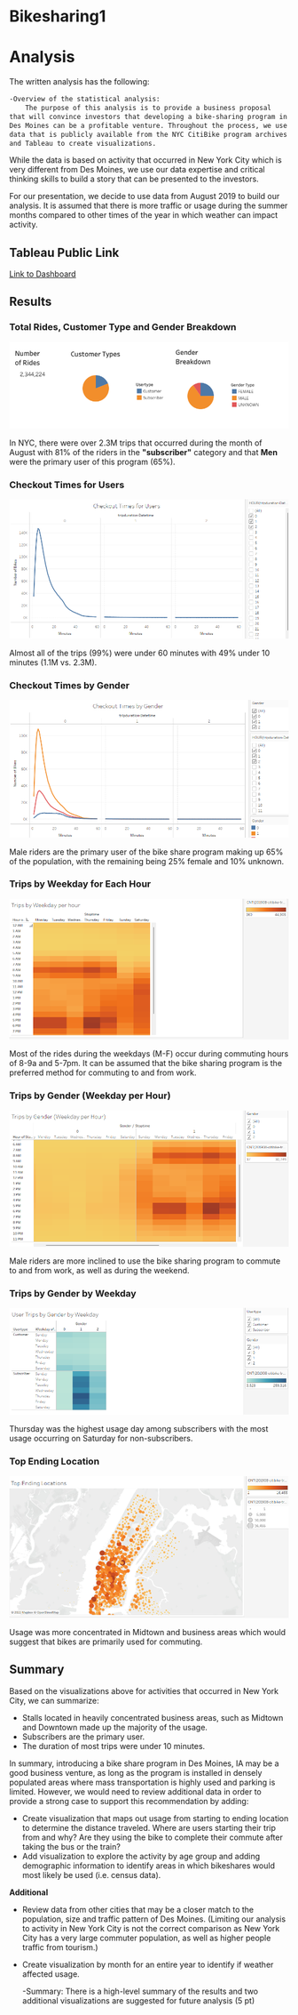 # Bikesharing1
# Analysis 

The written analysis has the following:

    -Overview of the statistical analysis:
        The purpose of this analysis is to provide a business proposal that will convince investors that developing a bike-sharing program in Des Moines can be a profitable venture. Throughout the process, we use data that is publicly available from the NYC CitiBike program archives and Tableau to create visualizations.

While the data is based on activity that occurred in New York City which is very different from Des Moines, we use our data expertise and critical thinking skills to build a story that can be presented to the investors.

For our presentation, we decide to use data from August 2019 to build our analysis. It is assumed that there is more traffic or usage during the summer months compared to other times of the year in which weather can impact activity.
        
    
## Tableau Public Link

[Link to Dashboard](https://public.tableau.com/app/profile/randy.roger/viz/NYCBike-ShareChallenge/CheckoutTimesforUsers)

## Results

### Total Rides, Customer Type and Gender Breakdown

![totalrides](https://github.com/amylio/BikeSharing/blob/main/Images/TotalRidesUserGender2.png)

In NYC, there were over 2.3M trips that occurred during the month of August with 81% of the riders in the **"subscriber"** category and that **Men** were the primary user of this program (65%).


### Checkout Times for Users

![CheckoutTimes](https://raw.githubusercontent.com/nucrew67/Bikesharing1/main/images/CheckoutTimeUsers.png)

Almost all of the trips (99%) were under 60 minutes with 49% under 10 minutes (1.1M vs. 2.3M).


### Checkout Times by Gender

![checkoutgender](https://raw.githubusercontent.com/nucrew67/Bikesharing1/main/images/CheckoutTimesGender.png)

Male riders are the primary user of the bike share program making up 65% of the population, with the remaining being 25% female and 10% unknown.


### Trips by Weekday for Each Hour

![TripsWeekday](https://raw.githubusercontent.com/nucrew67/Bikesharing1/main/images/TripsbyWeekdayHr.png)

Most of the rides during the weekdays (M-F) occur during commuting hours of 8-9a and 5-7pm. It can be assumed that the bike sharing program is the preferred method for commuting to and from work. 


### Trips by Gender (Weekday per Hour)

![TripGender](https://raw.githubusercontent.com/nucrew67/Bikesharing1/main/images/TripsbyGenderWeekday.png)

Male riders are more inclined to use the bike sharing program to commute to and from work, as well as during the weekend.


### Trips by Gender by Weekday

![TripWeekGender](https://raw.githubusercontent.com/nucrew67/Bikesharing1/main/images/UserTripsGender.png)

Thursday was the highest usage day among subscribers with the most usage occurring on Saturday for non-subscribers.


### Top Ending Location

![TopEnding](https://raw.githubusercontent.com/nucrew67/Bikesharing1/main/images/TopEndingLoc.png)

Usage was more concentrated in Midtown and business areas which would suggest that bikes are primarily used for commuting.

## Summary

Based on the visualizations above for activities that occurred in New York City, we can summarize:

* Stalls located in heavily concentrated business areas, such as Midtown and Downtown made up the majority of the usage. 
* Subscribers are the primary user.
* The duration of most trips were under 10 minutes.

In summary, introducing a bike share program in Des Moines, IA may be a good business venture, as long as the program is installed in densely populated areas where mass transportation is highly used and parking is limited. However, we would need to review additional data in order to provide a strong case to support this recommendation by adding:

* Create visualization that maps out usage from starting to ending location to determine the distance traveled. Where are users starting their trip from and why? Are they using the bike to complete their commute after taking the bus or the train? 
* Add visualization to explore the activity by age group and adding demographic information to identify areas in which bikeshares would most likely be used (i.e. census data).

**Additional**

* Review data from other cities that may be a closer match to the population, size and traffic pattern of Des Moines. (Limiting our analysis to activity in New York City is not the correct comparison as New York City has a very large commuter population, as well as higher people traffic from tourism.)
* Create visualization by month for an entire year to identify if weather affected usage.

    
       

    -Summary:
        There is a high-level summary of the results and two additional visualizations are suggested for future analysis (5 pt)
